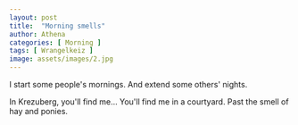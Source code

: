 ```yaml
---
layout: post
title:  "Morning smells"
author: Athena
categories: [ Morning ]
tags: [ Wrangelkeiz ]
image: assets/images/2.jpg
---
```


I start some people's mornings. 
And extend some others' nights.

In Krezuberg, you'll find me...
You'll find me in a courtyard.
Past the smell of hay and ponies.


